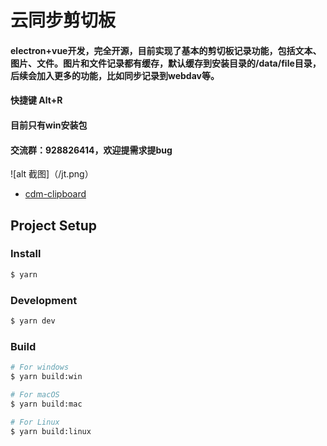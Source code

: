 
# 云同步剪切板
#### electron+vue开发，完全开源，目前实现了基本的剪切板记录功能，包括文本、图片、文件。图片和文件记录都有缓存，默认缓存到安装目录的/data/file目录，后续会加入更多的功能，比如同步记录到webdav等。
#### 快捷键 Alt+R
#### 目前只有win安装包
#### 交流群：928826414，欢迎提需求提bug
![alt 截图]（/jt.png）

- [cdm-clipboard](https://github.com/chendimao/cdm-clipboard)

## Project Setup

### Install

```bash
$ yarn
```

### Development

```bash
$ yarn dev
```

### Build

```bash
# For windows
$ yarn build:win

# For macOS
$ yarn build:mac

# For Linux
$ yarn build:linux
```
